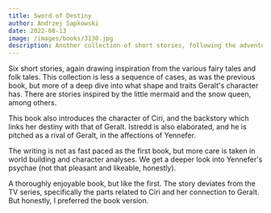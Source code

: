 ```yaml
---
title: Sword of Destiny
author: Andrzej Sapkowski
date: 2022-08-13
image: /images/books/3130.jpg
description: Another collection of short stories, following the adventures of the collection The Last Wish. Geralt forges ahead, battling monsters, demons and prejudices alike...
---
```


Six short stories, again drawing inspiration from the various fairy tales and folk tales. This collection is less a sequence of cases, as was the previous book, but more of a deep dive into what shape and traits Geralt's character has. There are stories inspired by the little mermaid and the snow queen, among others.

This book also introduces the character of Ciri, and the backstory which links her destiny with that of Geralt. Istredd is also elaborated, and he is pitched as a rival of Geralt, in the affections of Yennefer.

The writing is not as fast paced as the first book, but more care is taken in world building and character analyses. We get a deeper look into Yennefer's psychae (not that pleasant and likeable, honestly).

A thoroughly enjoyable book, but like the first. The story deviates from the TV series, specifically the parts related to Ciri and her connection to Geralt. But honestly, I preferred the book version.

